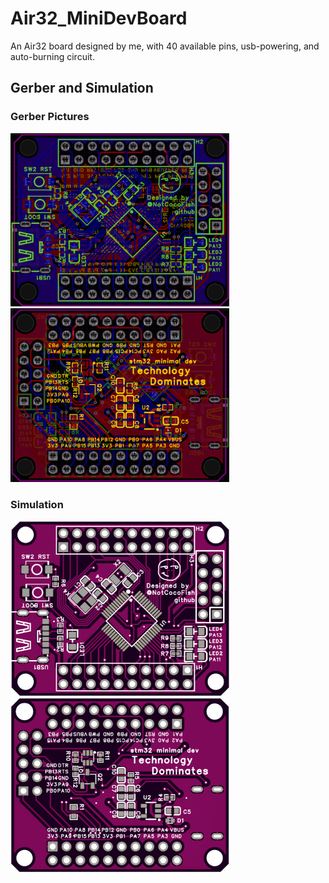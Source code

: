 # Air32_MiniDevBoard
An Air32 board designed by me, with 40 available pins, usb-powering, and auto-burning circuit.

## Gerber and Simulation

### Gerber Pictures

<img src="./src/front1.jpg" alt="gerber_front" width="350" />         <img src="./src/back1.jpg" alt="gerber_back" width="350" />

### Simulation

<img src="./src/front2.jpg" alt="simulation_front" width="350" />        <img src="./src/back2.jpg" alt="simulation_back" width="350" />



